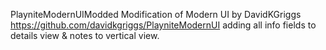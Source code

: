 PlayniteModernUIModded
Modification of Modern UI by DavidKGriggs https://github.com/davidkgriggs/PlayniteModernUI adding all info fields to details view &amp; notes to vertical view.
